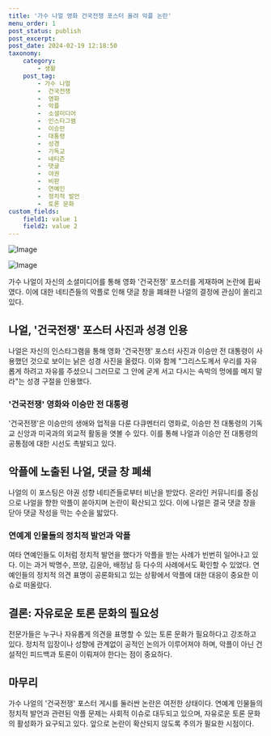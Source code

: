 ```yaml
---
title: '가수 나얼 영화 건국전쟁 포스터 올려 악플 논란'
menu_order: 1
post_status: publish
post_excerpt: 
post_date: 2024-02-19 12:18:50
taxonomy:
    category:
        - 생활
    post_tag:
        - 가수 나얼
        -  건국전쟁
        -  영화
        -  악플
        -  소셜미디어
        -  인스타그램
        -  이승만
        -  대통령
        -  성경
        -  기독교
        -  네티즌
        -  댓글
        -  야권
        -  비판
        -  연예인
        -  정치적 발언
        -  토론 문화
custom_fields:
    field1: value 1
    field2: value 2
---
```


![Image](https://imgnews.pstatic.net/image/023/2024/02/13/0003816322_001_20240213075001073.jpg?type=w647)

![Image](https://imgnews.pstatic.net/image/023/2024/02/13/0003816322_002_20240213075001109.jpg?type=w647)

가수 나얼이 자신의 소셜미디어를 통해 영화 '건국전쟁' 포스터를 게재하며 논란에 휩싸였다. 이에 대한 네티즌들의 악플로 인해 댓글 창을 폐쇄한 나얼의 결정에 관심이 쏠리고 있다.
## 나얼, '건국전쟁' 포스터 사진과 성경 인용
나얼은 자신의 인스타그램을 통해 영화 '건국전쟁' 포스터 사진과 이승만 전 대통령이 사용했던 것으로 보이는 낡은 성경 사진을 올렸다. 이와 함께 "그리스도께서 우리를 자유롭게 하려고 자유를 주셨으니 그러므로 그 안에 굳게 서고 다시는 속박의 멍에를 메지 말라"는 성경 구절을 인용했다.
### '건국전쟁' 영화와 이승만 전 대통령
'건국전쟁'은 이승만의 생애와 업적을 다룬 다큐멘터리 영화로, 이승만 전 대통령의 기독교 신앙과 미국과의 외교적 활동을 엿볼 수 있다. 이를 통해 나얼과 이승만 전 대통령의 공통점에 대한 시선도 촉발되고 있다.
## 악플에 노출된 나얼, 댓글 창 폐쇄
나얼의 이 포스팅은 야권 성향 네티즌들로부터 비난을 받았다. 온라인 커뮤니티를 중심으로 나얼을 향한 악플이 쏟아지며 논란이 확산되고 있다. 이에 나얼은 결국 댓글 창을 닫아 댓글 작성을 막는 수순을 밟았다.
### 연예계 인물들의 정치적 발언과 악플
여타 연예인들도 이처럼 정치적 발언을 했다가 악플을 받는 사례가 빈번히 일어나고 있다. 이는 과거 박명수, 쯔양, 김윤아, 배정남 등 다수의 사례에서도 확인할 수 있었다. 연예인들의 정치적 의견 표명이 공론화되고 있는 상황에서 악플에 대한 대응이 중요한 이슈로 떠올랐다.
## 결론: 자유로운 토론 문화의 필요성
전문가들은 누구나 자유롭게 의견을 표명할 수 있는 토론 문화가 필요하다고 강조하고 있다. 정치적 입장이나 성향에 관계없이 공적인 논의가 이루어져야 하며, 악플이 아닌 건설적인 피드백과 토론이 이뤄져야 한다는 점이 중요하다.
## 마무리
가수 나얼의 '건국전쟁' 포스터 게시를 둘러싼 논란은 여전한 상태이다. 연예계 인물들의 정치적 발언과 관련된 악플 문제는 사회적 이슈로 대두되고 있으며, 자유로운 토론 문화의 활성화가 요구되고 있다. 앞으로 논란이 확산되지 않도록 주의가 필요한 시점이다.
